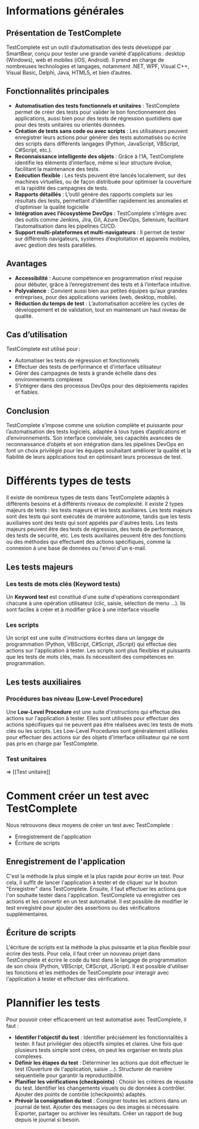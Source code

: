 # Informations générales

## Présentation de TestComplete

TestComplete est un outil d’automatisation des tests développé par SmartBear, conçu pour tester une grande variété d’applications : desktop (Windows), web et mobiles (iOS, Android). Il prend en charge de nombreuses technologies et langages, notamment .NET, WPF, Visual C++, Visual Basic, Delphi, Java, HTML5, et bien d’autres.

## Fonctionnalités principales

- **Automatisation des tests fonctionnels et unitaires** : TestComplete permet de créer des tests pour valider le bon fonctionnement des applications, aussi bien pour des tests de régression quotidiens que pour des tests unitaires ou orientés données.
- **Création de tests sans code ou avec scripts** : Les utilisateurs peuvent enregistrer leurs actions pour générer des tests automatisés ou écrire des scripts dans différents langages (Python, JavaScript, VBScript, C#Script, etc.).
- **Reconnaissance intelligente des objets** : Grâce à l’IA, TestComplete identifie les éléments d’interface, même si leur structure évolue, facilitant la maintenance des tests.
- **Exécution flexible** : Les tests peuvent être lancés localement, sur des machines virtuelles, ou de façon distribuée pour optimiser la couverture et la rapidité des campagnes de tests.
- **Rapports détaillés** : L’outil génère des rapports complets sur les résultats des tests, permettant d’identifier rapidement les anomalies et d’optimiser la qualité logicielle
- **Intégration avec l’écosystème DevOps** : TestComplete s’intègre avec des outils comme Jenkins, Jira, Git, Azure DevOps, Selenium, facilitant l’automatisation dans les pipelines CI/CD.
- **Support multi-plateformes et multi-navigateurs** : Il permet de tester sur différents navigateurs, systèmes d’exploitation et appareils mobiles, avec gestion des tests parallèles.

## Avantages

- **Accessibilité** : Aucune compétence en programmation n’est requise pour débuter, grâce à l’enregistrement des tests et à l’interface intuitive.
- **Polyvalence** : Convient aussi bien aux petites équipes qu’aux grandes entreprises, pour des applications variées (web, desktop, mobile).
- **Réduction du temps de test** : L’automatisation accélère les cycles de développement et de validation, tout en maintenant un haut niveau de qualité.

## Cas d’utilisation

TestComplete est utilisé pour :
- Automatiser les tests de régression et fonctionnels
- Effectuer des tests de performance et d’interface utilisateur
- Gérer des campagnes de tests à grande échelle dans des environnements complexes
- S’intégrer dans des processus DevOps pour des déploiements rapides et fiables.

## Conclusion

TestComplete s’impose comme une solution complète et puissante pour l’automatisation des tests logiciels, adaptée à tous types d’applications et d’environnements. Son interface conviviale, ses capacités avancées de reconnaissance d’objets et son intégration dans les pipelines DevOps en font un choix privilégié pour les équipes souhaitant améliorer la qualité et la fiabilité de leurs applications tout en optimisant leurs processus de test.



# Différents types de tests
Il existe de nombreux types de tests dans TestComplete adaptés à différents besoins et à différents niveaux de complexité. Il existe 2 types majeurs de tests : les tests majeurs et les tests auxiliaires. Les tests majeurs sont des tests qui sont exécutés de manière autonome, tandis que les tests auxiliaires sont des tests qui sont appelés par d'autres tests. Les tests majeurs peuvent être des tests de régression, des tests de performance, des tests de sécurité, etc. Les tests auxiliaires peuvent être des fonctions ou des méthodes qui effectuent des actions spécifiques, comme la connexion à une base de données ou l'envoi d'un e-mail.

## Les tests majeurs

### Les tests de mots clés (Keyword tests)
Un **Keyword test** est constitué d'une suite d'opérations correspondant chacune à une opération utilisateur (clic, saisie, sélection de menu ...). Ils sont faciles à créer et à modifier grâce à une interface visuelle

### Les scripts
Un script est une suite d'instructions écrites dans un langage de programmation (Python, VBScript, C#Script, JScript) qui effectue des actions sur l'application à tester. Les scripts sont plus flexibles et puissants que les tests de mots clés, mais ils nécessitent des compétences en programmation.



## Les tests auxiliaires
### Procédures bas niveau (Low-Level Procedure)
Une **Low-Level Procedure** est une suite d'instructions qui effectue des actions sur l'application à tester. Elles sont utilisées pour effectuer des actions spécifiques qui ne peuvent pas être réalisées avec les tests de mots clés ou les scripts. Les Low-Level Procedures sont généralement utilisées pour effectuer des actions sur des objets d'interface utilisateur qui ne sont pas pris en charge par TestComplete.

### Test unitaires
=> [[Test unitaire]]

# Comment créer un test avec TestComplete
Nous retrouvons deux moyens de créer un test avec TestComplete :
- Enregistrement de l'application
- Écriture de scripts

## Enregistrement de l'application
C'est la méthode la plus simple et la plus rapide pour écrire un test. Pour cela, il suffit de lancer l'application à tester et de cliquer sur le bouton "Enregistrer" dans TestComplete. Ensuite, il faut effectuer les actions que l'on souhaite tester dans l'application. TestComplete va enregistrer ces actions et les convertir en un test automatisé. Il est possible de modifier le test enregistré pour ajouter des assertions ou des vérifications supplémentaires.

## Écriture de scripts
L'écriture de scripts est la méthode la plus puissante et la plus flexible pour écrire des tests. Pour cela, il faut créer un nouveau projet dans TestComplete et écrire le code du test dans le langage de programmation de son choix (Python, VBScript, C#Script, JScript). Il est possible d'utiliser les fonctions et les méthodes de TestComplete pour interagir avec l'application à tester et effectuer des vérifications.

# Plannifier les tests
Pour pouvoir créer efficacement un test automatisé avec TestComplete, il faut :
- **Identifer l'objectif du test** :  Identifier précisément les fonctionnalités à tester. Il faut privilégier des objectifs simples et claires. Une fois que plusieurs tests simple sont crées, on peut les organiser en tests plus complexes.
- **Définir les étapes du test** : Déterminer les actions que doit effectuer le test (Ouverture de l'application, saisie ...). Structurer de manière séquentielle pour garantir la reproductibilité.
- **Planifier les vérifications (checkpoints)** : Choisir les critères de réussite du test. Identifier les changements visuels ou de données à contrôler. Ajouter des points de contrôle (checkpoints) adaptés.
- **Prévoir la consignation du test** : Consigner toutes les actions dans un journal de test. Ajouter des messages ou des images si nécessaire. Exporter, partager ou archiver les résultats. Créer un rapport de bug depuis le journal si besoin.

